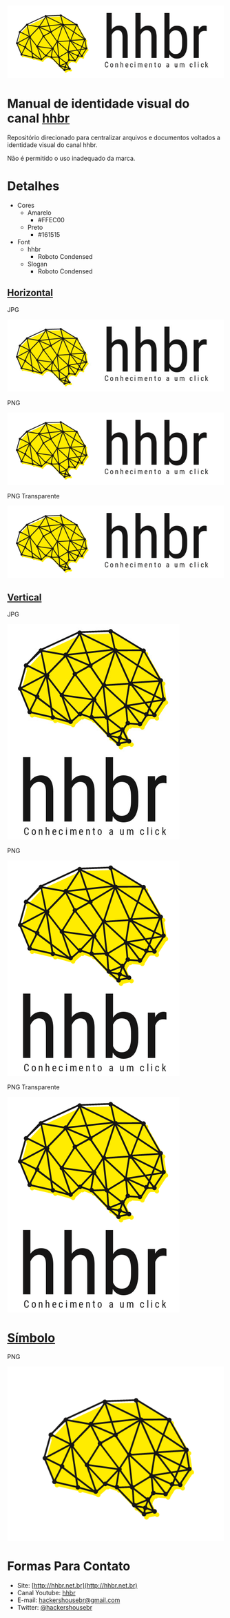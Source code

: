 <a href='http://hhbr.net.br'>
<img src='img/logo_hhbr_horizontal_transparente.png' style='margin: 0 auto;' alt='logo hhbr'>
</a>

# Manual de identidade visual do canal [hhbr](https://www.youtube.com/hhbr-tech)

Repositório direcionado para centralizar arquivos e documentos voltados  a identidade visual do canal hhbr.

Não é permitido o uso inadequado da marca.

# Detalhes
    
- Cores 
    - Amarelo 
        - #FFEC00
    - Preto
        - #161515
- Font
    - hhbr
        - Roboto Condensed
    - Slogan
        - Roboto Condensed

## [Horizontal](/img/logo_horizontal)

JPG

<img src='img/logo_horizontal/logo_horizontal_hhbr.jpg' style='margin: 0 auto;' alt='logo hhbr'>

PNG

<img src='img/logo_horizontal/logo_horizontal_hhbr.png' style='margin: 0 auto;' alt='logo hhbr'>

PNG Transparente

<img src='img/logo_horizontal/logo_horizontal_hhbr_transparente.png' style='margin: 0 auto;' alt='logo hhbr'>

## [Vertical](/img/logo_vertical)

JPG

<img src='img/logo_vertical/logo_vertical_hhbr.jpg' style='margin: 0 auto;' alt='logo hhbr'>

PNG

<img src='img/logo_vertical/logo_vertical_hhbr.png' style='margin: 0 auto;' alt='logo hhbr'>

PNG Transparente

<img src='img/logo_vertical/logo_vertical_hhbr_transparente.png' style='margin: 0 auto;' alt='logo hhbr'>

# [Símbolo]()

PNG 

<img src='img/logo_cerebro_hhbr.png' style='margin: 0 auto;' alt='logo hhbr'>

# Formas Para Contato
 - Site: [http://hhbr.net.br](http://hhbr.net.br)
 - Canal Youtube: [hhbr](https://youtube.com/hhbrtech)
 - E-mail: hackershousebr@gmail.com
 - Twitter: [@hackershousebr](twitter.com/hackershousebr)